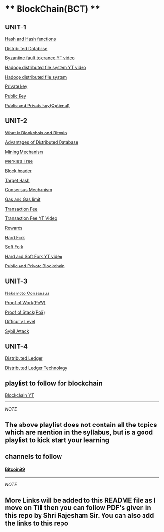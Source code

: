 # ** BlockChain(BCT) **


## UNIT-1
   [Hash and Hash functions](https://www.investopedia.com/terms/h/hash.asp#:~:text=A%20hash%20is%20a%20function,to%20blockchain%20management%20in%20cryptocurrency.)

   [Distributed Database](https://www.geeksforgeeks.org/distributed-database-system/)

   [Byzantine fault tolerance YT video](https://www.youtube.com/watch?v=VWG9xcwjxUg&ab_channel=BinanceAcademy)

   [Hadoop distributed file system YT video](https://www.youtube.com/watch?v=GJYEsEEfjvk&t=448s&ab_channel=edureka%21)

   [Hadoop distributed file system](https://searchdatamanagement.techtarget.com/definition/Hadoop-Distributed-File-System-HDFS)

   [Private key](https://www.investopedia.com/terms/p/private-key.asp)

   [Public Key](https://www.investopedia.com/terms/p/public-key.asp)

   [Public and Private key(Optional)](https://medium.com/coinmonks/blockchain-public-private-key-cryptography-in-a-nutshell-b7776e475e7c)




## UNIT-2
   [What is Blockchain and Bitcoin](https://www.investopedia.com/terms/b/blockchain.asp)

   [Advantages of Distributed Database](https://www.geeksforgeeks.org/advantages-of-distributed-database/)

   [Mining Mechanism](https://www.investopedia.com/tech/how-does-bitcoin-mining-work/)

   [Merkle's Tree](https://www.investopedia.com/terms/m/merkle-tree.asp)

   [Block header](https://www.investopedia.com/terms/b/block-header-cryptocurrency.asp)

   [Target Hash](https://www.investopedia.com/terms/t/target-hash.asp)

   [Consensus Mechanism](https://www.investopedia.com/terms/c/consensus-mechanism-cryptocurrency.asp)

   [Gas and Gas limit](https://www.investopedia.com/terms/g/gas-ethereum.asp)

   [Transaction Fee](https://wirexapp.com/help/article/what-is-the-blockchain-fee-0078)

   [Transaction Fee YT Video](https://www.youtube.com/watch?v=waP7n8crMhg&t=99s&ab_channel=99Bitcoins)

   [Rewards](https://www.investopedia.com/terms/b/block-reward.asp#:~:text=Bitcoin%20block%20reward%20refers%20to,each%20block%20they%20mine%20successfully.)

   [Hard Fork](https://www.investopedia.com/terms/h/hard-fork.asp)

   [Soft Fork](https://www.investopedia.com/terms/s/soft-fork.asp)

   [Hard and Soft Fork YT video](https://www.youtube.com/watch?v=pLNr786xEkg&t=333s&ab_channel=99Bitcoins)

   [Public and Private Blockchain](https://www.investopedia.com/news/public-private-permissioned-blockchains-compared/)




## UNIT-3
   [Nakamoto Consensus](https://coinmarketcap.com/alexandria/article/what-is-the-nakamoto-consensus)

   [Proof of Work(PoW)](https://www.investopedia.com/terms/p/proof-work.asp)

   [Proof of Stack(PoS)](https://www.investopedia.com/terms/p/proof-stake-pos.asp)

   [Difficulty Level](https://www.investopedia.com/terms/d/difficulty-cryptocurrencies.asp)

   [Sybil Attack](https://www.geeksforgeeks.org/sybil-attack/)




## UNIT-4
   [Distributed Ledger](https://www.investopedia.com/terms/d/distributed-ledgers.asp#:~:text=A%20distributed%20ledger%20is%20a,to%20have%20public%20%22witnesses%22.)

   [Distributed Ledger Technology](https://www.investopedia.com/terms/d/distributed-ledger-technology-dlt.asp)




## playlist to follow for blockchain
   [Blockchain YT](https://www.youtube.com/playlist?list=PLsyeobzWxl7oY6tZmnZ5S7yTDxyu4zDW-)

   ---
   *NOTE*

   The above playlist does not contain all the topics which are mention in the syllabus, but is a good playlist to kick start your learning
   ---   


## channels to follow 

   #### [Bitcoin99](https://www.youtube.com/channel/UCQQ_fGcMDxlKre3SEqEWrLA)   



---
*NOTE*

More Links will be added to this README file as I move on 
Till then you can follow PDF's given in this repo by Shri Rajesham Sir.
You can also add the links to this repo
---    